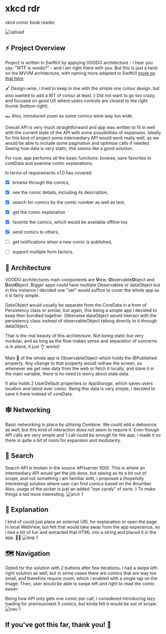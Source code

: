 # xkcd rdr
xkcd comic book reader

![upload](https://user-images.githubusercontent.com/21968377/138002732-1879b901-9b38-4bb8-acec-f6b4f062896b.png)

## ⚡️ Project Overview
Project is written in SwiftUI by applying VOODO architecture - I hear you say: "WTF is voodo?" - and I am right there with you.
But this is just a twist on the MVVM architecture, with naming more adapted to SwiftUI [more on that here](https://swiftuivoodo.com/)

🖌 Design-wise, i tried to keep in line with the simple one colour design, but also wanted to add a BIT of colour at least :) Did not want to go too crazy, and focused on good UX where users controls are closest to the right thumb (bottom right). 

🏎 Also, introduced zoom as some comics were way too wide.

Overall API is very much straightforward and app was written to fit in well with the current state of the API with some possibilities of expansion. Ideally for this kind of project some intermediary API would work really well, as we would be able to include some pagination and optimise calls if needed. Seeing how data is very static, this seems like a good solution.

For now, app performs all the basic functions: browse, save favorites to coreData and examine comic explanations.

In terms of requirements v1.0 has covered:
- [x] browse through the comics,
- [x] see the comic details, including its description,
- [x] search for comics by the comic number as well as text,
- [x] get the comic explanation
- [x] favorite the comics, which would be available offline too,
- [x] send comics to others,
- [ ] get notifications when a new comic is published,
- [ ] support multiple form factors.


## 🧱 Architecture
VOODO architectures main components are **V**iew, **O**bservable**O**bject and **D**ata**O**bject. Bigger apps could have multiple Observables or dataObject but in this instance I decided one "set" would suffice to cover the whole app as it is fairly simple.

DataObject would usually be separate from the CoreData in a from of Persistency class or similar, but again, this being a simple app i decided to keep then bundled together. Otherwise dataObject would interact with the persistency class instead of observableObject talking directly to it through dataObject.

That is the real beauty of this architecture. Not being static but very modular, and as long as the flow makes sense and separation of concerns is in place, it just 👌 works!

Main 🧠 of the whole app is ObservableObject which holds the @Published property. Any change to that property would redraw the screen, so whenever we get new data from the web or fetch it locally, and store it in the main variable, there is no need to worry about stale data.

It also holds 2 UserDefault properties or *AppStorage*, which saves users location and latest ever comic. Being this data is very simple, i decided to save it there instead of coreData.


## 🕸 Networking 
Basic networking in place by utilising Combine. We could add a debounce as well, but this kind of interaction does not seem to require it.
Even though API calls are very simple and 1 call could be enough for the app, i made it so there is quite a bit of room for expansion and modularity.

## 🔎 Search
Search API is broken in the source API(server 500). This is where an intermediary API would get the job done, but seeing as its a bit out of scope, and not something i am familiar with, i proposed a (hopefully interesting) solution where user can find comics based on the #number. Also, usage of the picker is just an added "eye candy" of sorts :) To make things a tad more interesting.
![srch 1](https://user-images.githubusercontent.com/21968377/138003017-87ec2e6b-121e-46de-80a6-d3fea506cec6.png)

## 🔭 Explanation
I kind of could just place an external URL for explanation or open the page in local WebView, but felt that would take away from the app experience, so i had a bit of fun and extracted that HTML into a string and placed it in the app. 🤷‍♂️
![exp 1](https://user-images.githubusercontent.com/21968377/138002867-c8f934ba-fe1c-4bd0-b2b1-779dd7806393.png)

## 🗺 Navigation 
Opted for the solution with 2 buttons after few iterations. I had a swipe left-right solution as well, but in some cases there are comics that are way too small, and therefore require zoom, which i enabled with a single tap on the image. Then, user would be able to swipe left and right to read the comic easier.

Being how API only gets one comic per call, i considered introducing lazy loading for previous/next 5 comics, but kinda felt it would be out of scope.
![nav 1](https://user-images.githubusercontent.com/21968377/138003113-b060c7e2-9337-4769-8d63-8dd77b4039c0.png)


## If you've got this far, thank you! 🙌
